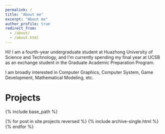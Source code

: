 ```yaml
---
permalink: /
title: "About me"
excerpt: "About me"
author_profile: true
redirect_from: 
  - /about/
  - /about.html
---
```


Hi! I am a fourth-year undergraduate student at Huazhong University of Science and Technology, and I'm currently spending my final year at UCSB as an exchange student in the Graduate Academic Preparation Program.

I am broadly interested in Computer Graphics, Computer System, Game Development, Mathematical Modeling, etc.  

Projects
======

{% include base_path %}

{% for post in site.projects reversed %}
  {% include archive-single.html %}
{% endfor %}


